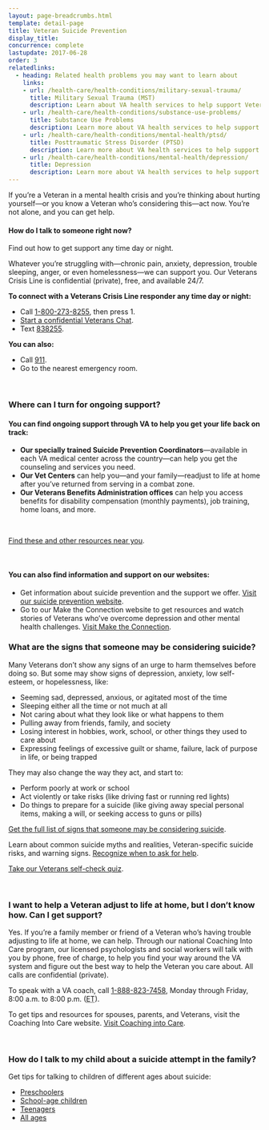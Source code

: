 ```yaml
---
layout: page-breadcrumbs.html
template: detail-page
title: Veteran Suicide Prevention
display_title:
concurrence: complete
lastupdate: 2017-06-28
order: 3
relatedlinks:
  - heading: Related health problems you may want to learn about
    links:
    - url: /health-care/health-conditions/military-sexual-trauma/
      title: Military Sexual Trauma (MST)
      description: Learn about VA health services to help support Veterans dealing with issues related to military sexual trauma.
    - url: /health-care/health-conditions/substance-use-problems/
      title: Substance Use Problems
      description: Learn more about VA health services to help support Veterans with substance use problems.
    - url: /health-care/health-conditions/mental-health/ptsd/
      title: Posttraumatic Stress Disorder (PTSD)
      description: Learn more about VA health services to help support Veterans with PTSD.
    - url: /health-care/health-conditions/mental-health/depression/
      title: Depression
      description: Learn more about VA health services to help support Veterans with depression.
---
```


<div class="va-introtext">

If you’re a Veteran in a mental health crisis and you’re thinking about hurting yourself—or you know a Veteran who’s considering this—act now. You’re not alone, and you can get help.

</div>

<div class="usa-alert usa-alert-warning">
  <div class="usa-alert-body">
	<h4 class="usa-alert-title">How do I talk to someone right now?</h4>
	<a id="crisis-expander-link">Find out how to get support any time day or night.</a></h4>
	<div id="crisis-expander-content" class="expander-content expander-content-closed">
	  <div class="expander-content-inner usa-alert-text">
	    <p>Whatever you’re struggling with—chronic pain, anxiety, depression, trouble sleeping, anger, or even homelessness—we can support you. Our Veterans Crisis Line is confidential (private), free, and available 24/7.</p>
	    <p><strong>To connect with a Veterans Crisis Line responder any time day or night:</strong></p>	  
	    <ul>
              <li>Call <a href="tel:+1-800-273-8255">1-800-273-8255</a>, then press 1.</li>
	      <li><a href="https://www.veteranscrisisline.net/ChatTermsOfService.aspx?account=Veterans%20Chat/">Start a confidential Veterans Chat</a>.</li>
  	      <li>Text <a href="sms:838255">838255</a>.</li>
            </ul>
     	    <p><strong>You can also:</strong></p>	  
            <ul>
              <li>Call <a href="tel:911">911</a>.</li>
	      <li>Go to the nearest emergency room.</li>
	    </ul>
	  </div>
  	</div>
      </div>
    </div>

<br>

<div class="feature" markdown=“1”>

### Where can I turn for ongoing support?

#### You can find ongoing support through VA to help you get your life back on track:

- **Our specially trained Suicide Prevention Coordinators**—available in each VA medical center across the country—can help you get the counseling and services you need.
- **Our Vet Centers** can help you—and your family—readjust to life at home after you’ve returned from serving in a combat zone.
- **Our Veterans Benefits Administration offices** can help you access benefits for disability compensation (monthly payments), job training, home loans, and more.

<br>

[Find these and other resources near you](https://www.veteranscrisisline.net/GetHelp/ResourceLocator.aspx).

<br>

#### You can also find information and support on our websites:

- Get information about suicide prevention and the support we offer. [Visit our suicide prevention website](https://www.mentalhealth.va.gov/MENTALHEALTH/suicide_prevention/index.asp).
- Go to our Make the Connection website to get resources and watch stories of Veterans who’ve overcome depression and other mental health challenges. [Visit Make the Connection](https://maketheconnection.net/).

</div>

### What are the signs that someone may be considering suicide?

Many Veterans don’t show any signs of an urge to harm themselves before doing so. But some may show signs of depression, anxiety, low self-esteem, or hopelessness, like:

- Seeming sad, depressed, anxious, or agitated most of the time
- Sleeping either all the time or not much at all
- Not caring about what they look like or what happens to them
- Pulling away from friends, family, and society
- Losing interest in hobbies, work, school, or other things they used to care about
- Expressing feelings of excessive guilt or shame, failure, lack of purpose in life, or being trapped

They may also change the way they act, and start to:

- Perform poorly at work or school
- Act violently or take risks (like driving fast or running red lights)
- Do things to prepare for a suicide (like giving away special personal items, making a will, or seeking access to guns or pills)

[Get the full list of signs that someone may be considering suicide](https://www.veteranscrisisline.net/SignsOfCrisis/Identifying.aspx).

Learn about common suicide myths and realities, Veteran-specific suicide risks, and warning signs. [Recognize when to ask for help](https://www.mentalhealth.va.gov/suicide_prevention/whentoaskforhelp.asp).

[Take our Veterans self-check quiz](https://www.vetselfcheck.org/Welcome.cfm).

<br>

### I want to help a Veteran adjust to life at home, but I don’t know how. Can I get support?

Yes. If you’re a family member or friend of a Veteran who’s having trouble adjusting to life at home, we can help. Through our national Coaching Into Care program, our licensed psychologists and social workers will talk with you by phone, free of charge, to help you find your way around the VA system and figure out the best way to help the Veteran you care about. All calls are confidential (private).

To speak with a VA coach, call <a href="tel:+1-888-823-7458">1-888-823-7458</a>, Monday through Friday, 8:00 a.m. to 8:00 p.m. (<abbr title="eastern time">ET</abbr>).

To get tips and resources for spouses, parents, and Veterans, visit the Coaching Into Care website. [Visit Coaching into Care](https://www.mirecc.va.gov/coaching/).

<br>

### How do I talk to my child about a suicide attempt in the family?

Get tips for talking to children of different ages about suicide:

- [Preschoolers](https://www.mentalhealth.va.gov/suicide_prevention/howtotalkto4to8.asp)
- [School-age children](https://www.mentalhealth.va.gov/suicide_prevention/howtotalkto9to13.asp)
- [Teenagers](https://www.mentalhealth.va.gov/suicide_prevention/howtotalkto14to18.asp)
- [All ages](https://www.mirecc.va.gov/visn19/talk2kids/docs/Talk2Child_color.pdf)

<script type="text/javascript">

  // Toggle the expandable crisis info
  document.getElementById('crisis-expander-link')
    .addEventListener('click', function () {
      document.getElementById('crisis-expander-content').classList.toggle('expander-content-closed');
    });
</script>
